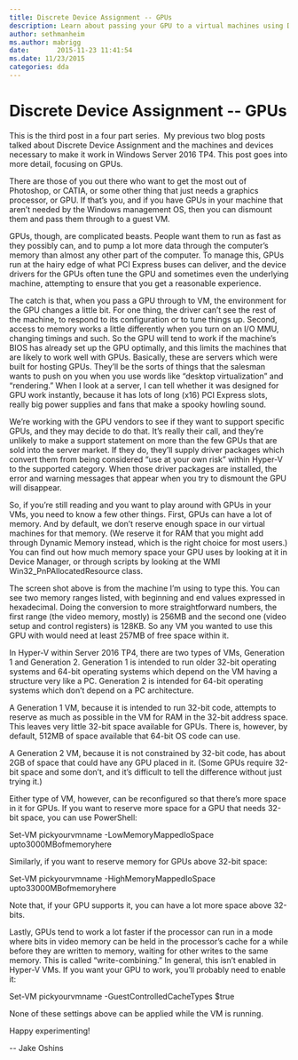 ```yaml
---
title: Discrete Device Assignment -- GPUs
description: Learn about passing your GPU to a virtual machines using Discrete Device Assignment.
author: sethmanheim
ms.author: mabrigg
date:       2015-11-23 11:41:54
ms.date: 11/23/2015
categories: dda
---
```

# Discrete Device Assignment -- GPUs

This is the third post in a four part series.  My previous two blog posts talked about Discrete Device Assignment and the machines and devices necessary to make it work in Windows Server 2016 TP4. This post goes into more detail, focusing on GPUs.

There are those of you out there who want to get the most out of Photoshop, or CATIA, or some other thing that just needs a graphics processor, or GPU. If that’s you, and if you have GPUs in your machine that aren’t needed by the Windows management OS, then you can dismount them and pass them through to a guest VM.

GPUs, though, are complicated beasts. People want them to run as fast as they possibly can, and to pump a lot more data through the computer’s memory than almost any other part of the computer. To manage this, GPUs run at the hairy edge of what PCI Express buses can deliver, and the device drivers for the GPUs often tune the GPU and sometimes even the underlying machine, attempting to ensure that you get a reasonable experience.

The catch is that, when you pass a GPU through to VM, the environment for the GPU changes a little bit. For one thing, the driver can’t see the rest of the machine, to respond to its configuration or to tune things up. Second, access to memory works a little differently when you turn on an I/O MMU, changing timings and such. So the GPU will tend to work if the machine’s BIOS has already set up the GPU optimally, and this limits the machines that are likely to work well with GPUs. Basically, these are servers which were built for hosting GPUs. They’ll be the sorts of things that the salesman wants to push on you when you use words like “desktop virtualization” and “rendering.” When I look at a server, I can tell whether it was designed for GPU work instantly, because it has lots of long (x16) PCI Express slots, really big power supplies and fans that make a spooky howling sound.

We’re working with the GPU vendors to see if they want to support specific GPUs, and they may decide to do that. It’s really their call, and they’re unlikely to make a support statement on more than the few GPUs that are sold into the server market. If they do, they’ll supply driver packages which convert them from being considered “use at your own risk” within Hyper-V to the supported category. When those driver packages are installed, the error and warning messages that appear when you try to dismount the GPU will disappear.

So, if you’re still reading and you want to play around with GPUs in your VMs, you need to know a few other things. First, GPUs can have a lot of memory. And by default, we don’t reserve enough space in our virtual machines for that memory. (We reserve it for RAM that you might add through Dynamic Memory instead, which is the right choice for most users.) You can find out how much memory space your GPU uses by looking at it in Device Manager, or through scripts by looking at the WMI Win32_PnPAllocatedResource class.

<!--[![ ](https://msdnshared.blob.core.windows.net/media/TNBlogsFS/prod.evol.blogs.technet.com/CommunityServer.Blogs.Components.WeblogFiles/00/00/00/50/45/5873.ATIFireProV.png)](https://msdnshared.blob.core.windows.net/media/TNBlogsFS/prod.evol.blogs.technet.com/CommunityServer.Blogs.Components.WeblogFiles/00/00/00/50/45/5873.ATIFireProV.png)-->

The screen shot above is from the machine I’m using to type this. You can see two memory ranges listed, with beginning and end values expressed in hexadecimal. Doing the conversion to more straightforward numbers, the first range (the video memory, mostly) is 256MB and the second one (video setup and control registers) is 128KB. So any VM you wanted to use this GPU with would need at least 257MB of free space within it.

In Hyper-V within Server 2016 TP4, there are two types of VMs, Generation 1 and Generation 2. Generation 1 is intended to run older 32-bit operating systems and 64-bit operating systems which depend on the VM having a structure very like a PC. Generation 2 is intended for 64-bit operating systems which don’t depend on a PC architecture.

A Generation 1 VM, because it is intended to run 32-bit code, attempts to reserve as much as possible in the VM for RAM in the 32-bit address space. This leaves very little 32-bit space available for GPUs. There is, however, by default, 512MB of space available that 64-bit OS code can use.

A Generation 2 VM, because it is not constrained by 32-bit code, has about 2GB of space that could have any GPU placed in it. (Some GPUs require 32-bit space and some don’t, and it’s difficult to tell the difference without just trying it.)

Either type of VM, however, can be reconfigured so that there’s more space in it for GPUs. If you want to reserve more space for a GPU that needs 32-bit space, you can use PowerShell:

Set-VM pickyourvmname -LowMemoryMappedIoSpace upto3000MBofmemoryhere

Similarly, if you want to reserve memory for GPUs above 32-bit space:

Set-VM pickyourvmname -HighMemoryMappedIoSpace upto33000MBofmemoryhere

Note that, if your GPU supports it, you can have a lot more space above 32-bits.

Lastly, GPUs tend to work a lot faster if the processor can run in a mode where bits in video memory can be held in the processor’s cache for a while before they are written to memory, waiting for other writes to the same memory. This is called “write-combining.” In general, this isn’t enabled in Hyper-V VMs. If you want your GPU to work, you’ll probably need to enable it:

Set-VM pickyourvmname -GuestControlledCacheTypes $true

None of these settings above can be applied while the VM is running.

Happy experimenting!

\-- Jake Oshins
